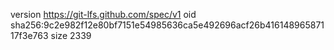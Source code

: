 version https://git-lfs.github.com/spec/v1
oid sha256:9c2e982f12e80bf7151e54985636ca5e492696acf26b41614896587117f3e763
size 2339
